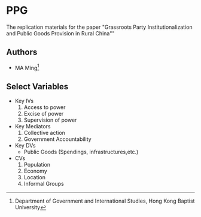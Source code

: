 # PPG

The replication materials for the paper "Grassroots Party Institutionalization and Public Goods Provision in Rural China""

## Authors

-   MA Ming[^1]

[^1]: Department of Government and International Studies, Hong Kong Baptist University

## Select Variables

-   Key IVs
    1.  Access to power
    2.  Excise of power
    3.  Supervision of power
-   Key Mediators
    1.  Collective action
    2.  Government Accountability
-   Key DVs
    -   Public Goods (Spendings, infrastructures,etc.)
-   CVs
    1. Population
    2. Economy
    3. Location
    4. Informal Groups

